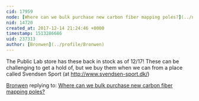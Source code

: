```yaml
---
cid: 17959
node: [Where can we bulk purchase new carbon fiber mapping poles?](../notes/warren/08-04-2017/where-can-we-bulk-purchase-new-carbon-fiber-mapping-poles)
nid: 14720
created_at: 2017-12-14 21:24:46 +0000
timestamp: 1513286686
uid: 237313
author: [Bronwen](../profile/Bronwen)
---
```


The Public Lab store has these back in stock as of 12/17! These can be challenging to get a hold of, but we buy them when we can from a place called Svendsen Sport (at http://www.svendsen-sport.dk/)

[Bronwen](../profile/Bronwen) replying to: [Where can we bulk purchase new carbon fiber mapping poles?](../notes/warren/08-04-2017/where-can-we-bulk-purchase-new-carbon-fiber-mapping-poles)

